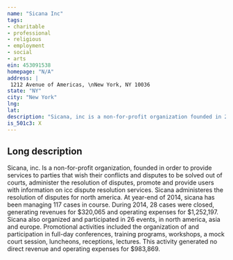 ```yaml
---
name: "Sicana Inc"
tags:
- charitable
- professional
- religious
- employment
- social
- arts
ein: 453091538
homepage: "N/A"
address: |
 1212 Avenue of Americas, \nNew York, NY 10036
state: "NY"
city: "New York"
lng: 
lat: 
description: "Sicana, inc is a non-for-profit organization founded in 2011 in order to provide services to parties that wish their conflicts and disputes to be solved out of courts. "
is_501c3: X
---
```


## Long description

Sicana, inc. Is a non-for-profit organization, founded in order to provide services to parties that wish their conflicts and disputes to be solved out of courts, administer the resolution of disputes, promote and provide users with information on icc dispute resolution services. Sicana administeres the resolution of disputes for north america. At year-end of 2014, sicana has been managing 117 cases in course. During 2014, 28 cases were closed, generating revenues for $320,065 and operating expenses for $1,252,197. Sicana also organized and participated in 26 events, in north america, asia and europe. Promotional activities included the organization of and participation in full-day conferences, training programs, workshops, a mock court session, luncheons, receptions, lectures. This activity generated no direct revenue and operating expenses for $983,869. 
